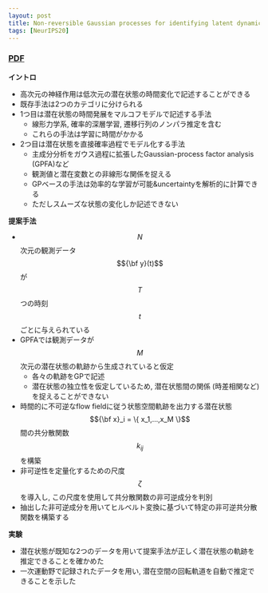 ```yaml
---
layout: post
title: Non-reversible Gaussian processes for identifying latent dynamical structure in neural data
tags: [NeurIPS20]
---
```


### [PDF](https://papers.nips.cc/paper/2020/hash/6d79e030371e47e6231337805a7a2685-Abstract.html)
**イントロ**
- 高次元の神経作用は低次元の潜在状態の時間変化で記述することができる
- 既存手法は2つのカテゴリに分けられる
- 1つ目は潜在状態の時間発展をマルコフモデルで記述する手法
  - 線形力学系, 確率的深層学習, 遷移行列のノンパラ推定を含む
  - これらの手法は学習に時間がかかる
- 2つ目は潜在状態を直接確率過程でモデル化する手法
  - 主成分分析をガウス過程に拡張したGaussian-process factor analysis (GPFA)など
  - 観測値と潜在変数との非線形な関係を捉える
  - GPベースの手法は効率的な学習が可能&uncertaintyを解析的に計算できる
  - ただしスムーズな状態の変化しか記述できない

**提案手法**
- $$N$$次元の観測データ $${\bf y}(t)$$が $$T$$つの時刻 $$t$$ごとに与えられている
- GPFAでは観測データが$$M$$次元の潜在状態の軌跡から生成されていると仮定
  - 各々の軌跡をGPで記述
  - 潜在状態の独立性を仮定しているため, 潜在状態間の関係 (時差相関など)を捉えることができない
- 時間的に不可逆なflow fieldに従う状態空間軌跡を出力する潜在状態 $${\bf x}_i = \{ x_1,...,x_M \}$$間の共分散関数 $$k_{ij}$$を構築
- 非可逆性を定量化するための尺度 $$\zeta$$を導入し, この尺度を使用して共分散関数の非可逆成分を判別
- 抽出した非可逆成分を用いてヒルベルト変換に基づいて特定の非可逆共分散関数を構築する

**実験**
- 潜在状態が既知な2つのデータを用いて提案手法が正しく潜在状態の軌跡を推定できることを確かめた
- 一次運動野で記録されたデータを用い, 潜在空間の回転軌道を自動で推定できることを示した
 

